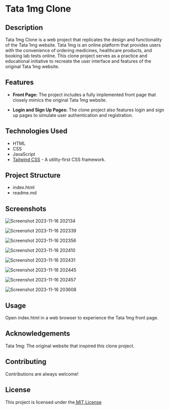# Tata 1mg Clone

## Description
Tata 1mg Clone is a web project that replicates the design and functionality of the Tata 1mg website. Tata 1mg is an online platform that provides users with the convenience of ordering medicines, healthcare products, and booking lab tests online. This clone project serves as a practice and educational initiative to recreate the user interface and features of the original Tata 1mg website.

## Features

- **Front Page:** The project includes a fully implemented front page that closely mimics the original Tata 1mg website.

- **Login and Sign Up Pages:** The clone project also features login and sign up pages to simulate user authentication and registration.

## Technologies Used

- HTML
- CSS
- JavaScript
- [Tailwind CSS](https://tailwindcss.com/) - A utility-first CSS framework.

## Project Structure
- index.html
- readme.md

## Screenshots

![Screenshot 2023-11-16 202134](https://github.com/Sarasmishra/Tata-1mg-clone/assets/140342857/ea94e10d-d4e1-46f8-aebe-f9f3f478185c)

![Screenshot 2023-11-16 202339](https://github.com/Sarasmishra/Tata-1mg-clone/assets/140342857/b99b9bc7-6921-4518-be40-412fbf02343d)

![Screenshot 2023-11-16 202356](https://github.com/Sarasmishra/Tata-1mg-clone/assets/140342857/1d71ae34-cfb9-4f47-83be-3038c6be7745)

![Screenshot 2023-11-16 202410](https://github.com/Sarasmishra/Tata-1mg-clone/assets/140342857/7d8893ac-c415-4fd8-8edc-e8399255e5df)

![Screenshot 2023-11-16 202431](https://github.com/Sarasmishra/Tata-1mg-clone/assets/140342857/7d2865fd-7058-418f-b2ec-e6a21528c24e)


![Screenshot 2023-11-16 202445](https://github.com/Sarasmishra/Tata-1mg-clone/assets/140342857/9768433b-6400-4897-9b71-45b775c74141)

![Screenshot 2023-11-16 202457](https://github.com/Sarasmishra/Tata-1mg-clone/assets/140342857/568e72f5-26c2-41b3-bc4a-23b1c8b40223)

![Screenshot 2023-11-16 203608](https://github.com/Sarasmishra/Tata-1mg-clone/assets/140342857/a33de00d-4be7-4504-ba0b-e5183aa74be2)



## Usage

Open index.html in a web browser to experience the Tata 1mg front page.

## Acknowledgements
Tata 1mg: The original website that inspired this clone project.


## Contributing

Contributions are always welcome!


## License

This project is licensed under the[ MIT License](https://choosealicense.com/licenses/mit/)


